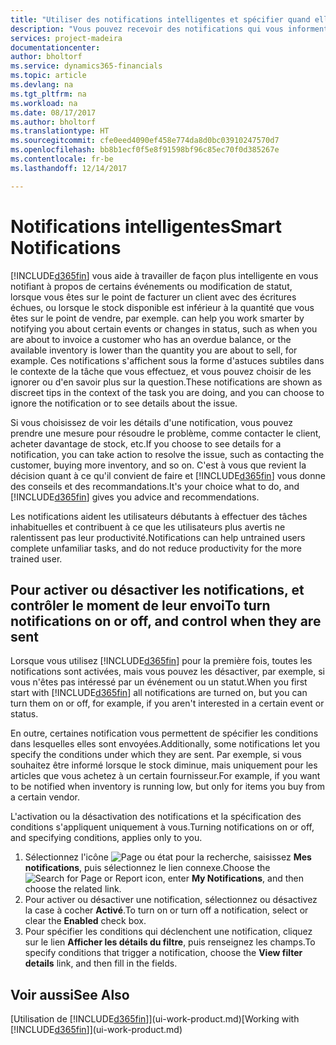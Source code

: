 ```yaml
---
title: "Utiliser des notifications intelligentes et spécifier quand elles doivent s'afficher | Microsoft Docs"
description: "Vous pouvez recevoir des notifications qui vous informent sur les modifications de statut ou les événements, par exemple, un solde échu ou un stock bas."
services: project-madeira
documentationcenter: 
author: bholtorf
ms.service: dynamics365-financials
ms.topic: article
ms.devlang: na
ms.tgt_pltfrm: na
ms.workload: na
ms.date: 08/17/2017
ms.author: bholtorf
ms.translationtype: HT
ms.sourcegitcommit: cfe0eed4090ef458e774da8d0bc03910247570d7
ms.openlocfilehash: bb8b1ecf0f5e8f91598bf96c85ec70f0d385267e
ms.contentlocale: fr-be
ms.lasthandoff: 12/14/2017

---
```

# <a name="smart-notifications"></a><span data-ttu-id="b533d-103">Notifications intelligentes</span><span class="sxs-lookup"><span data-stu-id="b533d-103">Smart Notifications</span></span>
[!INCLUDE[d365fin](includes/d365fin_md.md)]<span data-ttu-id="b533d-104"> vous aide à travailler de façon plus intelligente en vous notifiant à propos de certains événements ou modification de statut, lorsque vous êtes sur le point de facturer un client avec des écritures échues, ou lorsque le stock disponible est inférieur à la quantité que vous êtes sur le point de vendre, par exemple.</span><span class="sxs-lookup"><span data-stu-id="b533d-104"> can help you work smarter by notifying you about certain events or changes in status, such as when you are about to invoice a customer who has an overdue balance, or the available inventory is lower than the quantity you are about to sell, for example.</span></span> <span data-ttu-id="b533d-105">Ces notifications s'affichent sous la forme d'astuces subtiles dans le contexte de la tâche que vous effectuez, et vous pouvez choisir de les ignorer ou d'en savoir plus sur la question.</span><span class="sxs-lookup"><span data-stu-id="b533d-105">These notifications are shown as discreet tips in the context of the task you are doing, and you can choose to ignore the notification or to see details about the issue.</span></span>  

<span data-ttu-id="b533d-106">Si vous choisissez de voir les détails d'une notification, vous pouvez prendre une mesure pour résoudre le problème, comme contacter le client, acheter davantage de stock, etc.</span><span class="sxs-lookup"><span data-stu-id="b533d-106">If you choose to see details for a notification, you can take action to resolve the issue, such as contacting the customer, buying more inventory, and so on.</span></span> <span data-ttu-id="b533d-107">C'est à vous que revient la décision quant à ce qu'il convient de faire et [!INCLUDE[d365fin](includes/d365fin_md.md)] vous donne des conseils et des recommandations.</span><span class="sxs-lookup"><span data-stu-id="b533d-107">It's your choice what to do, and [!INCLUDE[d365fin](includes/d365fin_md.md)] gives you advice and recommendations.</span></span>  

<span data-ttu-id="b533d-108">Les notifications aident les utilisateurs débutants à effectuer des tâches inhabituelles et contribuent à ce que les utilisateurs plus avertis ne ralentissent pas leur productivité.</span><span class="sxs-lookup"><span data-stu-id="b533d-108">Notifications can help untrained users complete unfamiliar tasks, and do not reduce productivity for the more trained user.</span></span>  

## <a name="to-turn-notifications-on-or-off-and-control-when-they-are-sent"></a><span data-ttu-id="b533d-109">Pour activer ou désactiver les notifications, et contrôler le moment de leur envoi</span><span class="sxs-lookup"><span data-stu-id="b533d-109">To turn notifications on or off, and control when they are sent</span></span>
<span data-ttu-id="b533d-110">Lorsque vous utilisez [!INCLUDE[d365fin](includes/d365fin_md.md)] pour la première fois, toutes les notifications sont activées, mais vous pouvez les désactiver, par exemple, si vous n'êtes pas intéressé par un événement ou un statut.</span><span class="sxs-lookup"><span data-stu-id="b533d-110">When you first start with [!INCLUDE[d365fin](includes/d365fin_md.md)] all notifications are turned on, but you can turn them on or off, for example, if you aren't interested in a certain event or status.</span></span>  

<span data-ttu-id="b533d-111">En outre, certaines notification vous permettent de spécifier les conditions dans lesquelles elles sont envoyées.</span><span class="sxs-lookup"><span data-stu-id="b533d-111">Additionally, some notifications let you specify the conditions under which they are sent.</span></span> <span data-ttu-id="b533d-112">Par exemple, si vous souhaitez être informé lorsque le stock diminue, mais uniquement pour les articles que vous achetez à un certain fournisseur.</span><span class="sxs-lookup"><span data-stu-id="b533d-112">For example, if you want to be notified when inventory is running low, but only for items you buy from a certain vendor.</span></span>  

<span data-ttu-id="b533d-113">L'activation ou la désactivation des notifications et la spécification des conditions s'appliquent uniquement à vous.</span><span class="sxs-lookup"><span data-stu-id="b533d-113">Turning notifications on or off, and specifying conditions, applies only to you.</span></span>  

1. <span data-ttu-id="b533d-114">Sélectionnez l'icône ![Page ou état pour la recherche](media/ui-search/search_small.png "Page ou état pour la recherche"), saisissez **Mes notifications**, puis sélectionnez le lien connexe.</span><span class="sxs-lookup"><span data-stu-id="b533d-114">Choose the ![Search for Page or Report](media/ui-search/search_small.png "Search for Page or Report icon") icon, enter **My Notifications**, and then choose the related link.</span></span>
2. <span data-ttu-id="b533d-115">Pour activer ou désactiver une notification, sélectionnez ou désactivez la case à cocher **Activé**.</span><span class="sxs-lookup"><span data-stu-id="b533d-115">To turn on or turn off a notification, select or clear the **Enabled** check box.</span></span>
3. <span data-ttu-id="b533d-116">Pour spécifier les conditions qui déclenchent une notification, cliquez sur le lien **Afficher les détails du filtre**, puis renseignez les champs.</span><span class="sxs-lookup"><span data-stu-id="b533d-116">To specify conditions that trigger a notification, choose the **View filter details** link, and then fill in the fields.</span></span>  

## <a name="see-also"></a><span data-ttu-id="b533d-117">Voir aussi</span><span class="sxs-lookup"><span data-stu-id="b533d-117">See Also</span></span>
<span data-ttu-id="b533d-118">[Utilisation de [!INCLUDE[d365fin](includes/d365fin_md.md)]](ui-work-product.md)</span><span class="sxs-lookup"><span data-stu-id="b533d-118">[Working with [!INCLUDE[d365fin](includes/d365fin_md.md)]](ui-work-product.md)</span></span>


